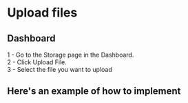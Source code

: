# Upload files 

## Dashboard 

1 - Go to the Storage page in the Dashboard.<br>
2 - Click Upload File.<br>
3 - Select the file you want to upload

## Here's an example of how to implement

```Kotlin
```

```Java
```
